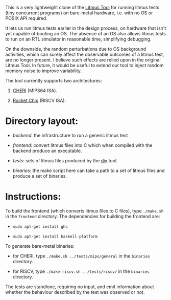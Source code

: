 This is a very lightweight clone of the [Litmus
Tool](http://diy.inria.fr/) for running litmus tests (tiny concurrent
programs) on bare-metal hardware, i.e. with no OS or POSIX API
required.  

It lets us run litmus tests earlier in the design process, on hardware
that isn't yet capable of booting an OS.  The absence of an OS also
allows litmus tests to run on an RTL simulator in reasonable time,
simplifying debugging.

On the downside, the random perturbations due to OS background
activities, which can surely affect the observable outcomes of a
litmus test, are no longer present.  I believe such effects are relied
upon in the original Litmus Tool.  In future, it would be useful to
extend our tool to inject random memory noise to improve variability.

The tool currently supports two architectures:

1. [CHERI](https://cheri-cpu.org/) (MIPS64 ISA).

2. [Rocket Chip](https://github.com/ucb-bar/rocket-chip) (RISCV ISA).

# Directory layout:

  * *backend*: the infrastructure to run a generic litmus test

  * *frontend*: convert litmus files into C which when compiled with the
    backend produce an executable.

  * *tests*: sets of litmus files produced by the [diy](http://diy.inria.fr/)
    tool.

  * *binaries*: the make script here can take a path to a set of litmus
    files and produce a set of binaries.

# Instructions:

To build the frontend (which converts litmus files to C files), type
`./make.sh` in the `frontend` directory.  The dependencies for
building the frontend are:

  * `sudo apt-get install ghc`

  * `sudo apt-get install haskell-platform`

To generate bare-metal binaries:

  * for CHERI, type `./make.sh ../tests/mips/general`
    in the `binaries` directory.

  * for RISCV, type `./make-riscv.sh ../tests/riscv/`
    in the `binaries` directory.

The tests are standlone, requiring no input, and emit information
about whether the behaviour described by the test was observed or not.
